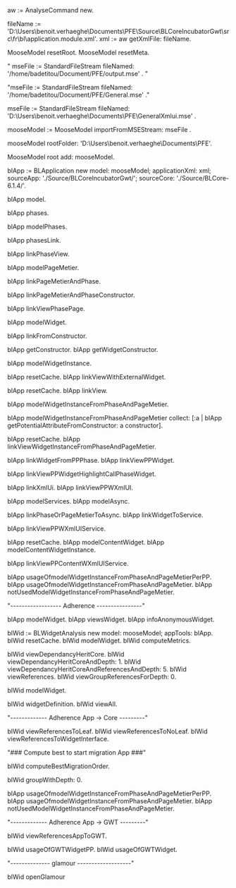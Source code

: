 aw := AnalyseCommand new.

fileName := 'D:\Users\benoit.verhaeghe\Documents\PFE\Source\BLCoreIncubatorGwt\src\fr\bl\application.module.xml'. xml := aw getXmlFile: fileName.

MooseModel resetRoot. MooseModel resetMeta.

" mseFile := StandardFileStream fileNamed: '/home/badetitou/Document/PFE/output.mse' . "

"mseFile := StandardFileStream fileNamed: '/home/badetitou/Document/PFE/General.mse' ."

mseFile := StandardFileStream fileNamed: 'D:\Users\benoit.verhaeghe\Documents\PFE\GeneralXmlui.mse' .

mooseModel := MooseModel importFromMSEStream: mseFile .

mooseModel rootFolder: 'D:\Users\benoit.verhaeghe\Documents\PFE'.

MooseModel root add: mooseModel.

blApp := BLApplication new model: mooseModel; applicationXml: xml; sourceApp: './Source/BLCoreIncubatorGwt/'; sourceCore: './Source/BLCore-6.1.4/'.

blApp model.

blApp phases.

blApp modelPhases.

blApp phasesLink.

blApp linkPhaseView.

blApp modelPageMetier.

blApp linkPageMetierAndPhase.

blApp linkPageMetierAndPhaseConstructor.

blApp linkViewPhasePage.

blApp modelWidget.

blApp linkFromConstructor.

blApp getConstructor. blApp getWidgetConstructor.

blApp modelWidgetInstance.

blApp resetCache. blApp linkViewWithExternalWidget.

blApp resetCache. blApp linkView.

blApp modelWidgetInstanceFromPhaseAndPageMetier.

blApp modelWidgetInstanceFromPhaseAndPageMetier collect: [:a | blApp getPotentialAttributeFromConstructor: a constructor].

blApp resetCache. 
blApp linkViewWidgetInstanceFromPhaseAndPageMetier.

blApp linkWidgetFromPPPhase. 
blApp linkViewPPWidget.

blApp linkViewPPWidgetHighlightCallPhaseWidget.

blApp linkXmlUi. 
blApp linkViewPPWXmlUI.

blApp modelServices. 
blApp modelAsync.

blApp linkPhaseOrPageMetierToAsync. 
blApp linkWidgetToService.

blApp linkViewPPWXmlUIService.

blApp resetCache. blApp modelContentWidget. 
blApp modelContentWidgetInstance.

blApp linkViewPPContentWXmlUIService.

blApp usageOfmodelWidgetInstanceFromPhaseAndPageMetierPerPP. 
blApp usageOfmodelWidgetInstanceFromPhaseAndPageMetier. 
blApp notUsedModelWidgetInstanceFromPhaseAndPageMetier.

"------------------ Adherence ----------------"

blApp modelWidget. blApp viewsWidget. 
blApp infoAnonymousWidget.

blWid := BLWidgetAnalysis new model: mooseModel; appTools: blApp. blWid resetCache. 
blWid modelWidget. 
blWid computeMetrics.

blWid viewDependancyHeritCore. 
blWid viewDependancyHeritCoreAndDepth: 1. 
blWid viewDependancyHeritCoreAndReferencesAndDepth: 5. 
blWid viewReferences. 
blWid viewGroupReferencesForDepth: 0.

blWid modelWidget.

blWid widgetDefinition. 
blWid viewAll.

"------------- Adherence App -> Core ---------"

blWid viewReferencesToLeaf. 
blWid viewReferencesToNoLeaf. 
blWid viewReferencesToWidgetInterface.

"### Compute best to start migration App ###"

blWid computeBestMigrationOrder.

blWid groupWithDepth: 0.

blApp usageOfmodelWidgetInstanceFromPhaseAndPageMetierPerPP. 
blApp usageOfmodelWidgetInstanceFromPhaseAndPageMetier. 
blApp notUsedModelWidgetInstanceFromPhaseAndPageMetier.

"------------- Adherence App -> GWT ---------"

blWid viewReferencesAppToGWT.

blWid usageOfGWTWidgetPP.
blWid usageOfGWTWidget.

"-------------- glamour -------------------"

blWid openGlamour